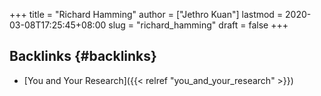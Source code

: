 +++
title = "Richard Hamming"
author = ["Jethro Kuan"]
lastmod = 2020-03-08T17:25:45+08:00
slug = "richard_hamming"
draft = false
+++

## Backlinks {#backlinks}

-   [You and Your Research]({{< relref "you_and_your_research" >}})
